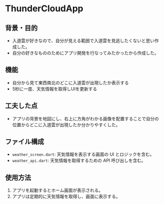 # ThunderCloudApp

## 背景・目的

- 入道雲が好きなので、自分が見える範囲で入道雲を見逃したくないと思い作成した。
- 自分の好きなもののためにアプリ開発を行なってみたかったから作成した。

## 機能

- 自分から見て東西南北のどこに入道雲が出現したか表示する
- 5秒に一度、天気情報を取得しUIを更新する

## 工夫した点

- アプリの背景を地図にし、右上に方角がわかる画像を配置することで自分の位置からどこに入道雲が出現したか分かりやすくした。

## ファイル構成

- `weather_screen.dart`: 天気情報を表示する画面の UI とロジックを含む。
- `weather_api.dart`: 天気情報を取得するための API 呼び出しを含む。

## 使用方法

1. アプリを起動するとホーム画面が表示される。
2. アプリは定期的に天気情報を取得し、画面に表示する。
